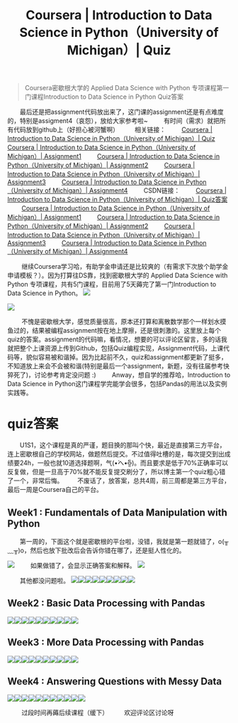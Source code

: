 ﻿---
 title: Coursera | Introduction to Data Science in Python（University of Michigan）| Quiz
 date: 
 updated: 
 categories:
 - Coursera
 - DataScience
 - Intro2DS
 tags:
 - DataScience
 - Pandas
 - Coursera
---
>Coursera密歇根大学的 Applied Data Science with Python 专项课程第一门课程Introduction to Data Science in Python Quiz答案
<!--less-->

&emsp;&emsp;最后还是把assignment代码放出来了，这门课的assignment还是有点难度的，特别是assigment4（哀怨），放给大家参考啦~
&emsp;&emsp; 有时间（需求）就把所有代码放到github上（好担心被河蟹啊）
&emsp;&emsp; 相关链接：
&emsp;&emsp; [Coursera | Introduction to Data Science in Python（University of Michigan）| Quiz](https://ycchen00.github.io/2020/12/07/Coursera/Intro2DS/Quiz/)
&emsp;&emsp; [Coursera | Introduction to Data Science in Python（University of Michigan）| Assignment1](https://ycchen00.github.io/2020/12/07/Coursera/Intro2DS/Assignment1/)
&emsp;&emsp; [Coursera | Introduction to Data Science in Python（University of Michigan）| Assignment2](https://ycchen00.github.io/2020/12/07/Coursera/Intro2DS/Assignment2/)
&emsp;&emsp; [Coursera | Introduction to Data Science in Python（University of Michigan）| Assignment3](https://ycchen00.github.io/2020/12/07/Coursera/Intro2DS/Assignment3/)
&emsp;&emsp; [Coursera | Introduction to Data Science in Python（University of Michigan）| Assignment4](
https://ycchen00.github.io/2020/12/07/Coursera/Intro2DS/Assignment4/)
&emsp;&emsp; CSDN链接：
&emsp;&emsp; [Coursera | Introduction to Data Science in Python（University of Michigan）| Quiz答案](https://blog.csdn.net/weixin_43360896/article/details/109544058)
&emsp;&emsp; [Coursera | Introduction to Data Science in Python（University of Michigan）| Assignment1](https://blog.csdn.net/weixin_43360896/article/details/109583609)
&emsp;&emsp; [Coursera | Introduction to Data Science in Python（University of Michigan）| Assignment2](https://blog.csdn.net/weixin_43360896/article/details/109577773)
&emsp;&emsp; [Coursera | Introduction to Data Science in Python（University of Michigan）| Assignment3](https://blog.csdn.net/weixin_43360896/article/details/109583813)
&emsp;&emsp; [Coursera | Introduction to Data Science in Python（University of Michigan）| Assignment4](https://blog.csdn.net/weixin_43360896/article/details/109584609)


&emsp;&emsp; 继续Coursera学习哈，有助学金申请还是比较爽的（有需求下次放个助学金申请模板？）。因为打算往DS靠，找到密歇根大学的 Applied Data Science with Python 专项课程，共有5门课程，目前用了5天薅完了第一门Introduction to Data Science in Python。
![](https://img-blog.csdnimg.cn/20201107110233146.png)

![](https://img-blog.csdnimg.cn/20201107110218196.png)

&emsp;&emsp; 不愧是密歇根大学，感觉质量很高，原本还打算和离散数学那个一样划水摸鱼过的，结果被编程assignment按在地上摩擦，还是很刺激的。这里放上每个quiz的答案。assignment的代码嘛，看情况，想要的可以评论区留言，多的话我就把整个上课资源上传到Github，包括Quiz编程实现，Assignment代码，上课代码等，貌似容易被和谐掉。因为比起前不久，quiz和assignment都更新了挺多，不知道放上来会不会被和谐(特别是最后一个assignment，新题，没有往届参考快猝死了)，讨论参考肯定没问题 :)
&emsp;&emsp; Anway，想自学的推荐哈，Introduction to Data Science in Python这门课程学完能学会很多，包括Pandas的用法以及实例实践等。


# quiz答案
&emsp;&emsp;U1S1，这个课程是真的严谨，题目换的那叫个快，最近是直接第三方平台，连上密歇根自己的学校网站，做题然后提交。不过值得吐槽的是，每次提交到出成绩要24h，一般也就10道选择题啊，气(•́へ•́╬)。而且要求是低于70%正确率可以反复做，但是一旦高于70%就不能反复提交刷分了，所以博主第一个quiz粗心错了一个，非常后悔。
&emsp;&emsp;不废话了，放答案，总共4周，前三周都是第三方平台，最后一周是Coursera自己的平台。

## Week1 : Fundamentals of Data Manipulation with Python
&emsp;&emsp;第一周的，下面这个就是密歇根的平台啦，没错，我就是第一题就错了，o(╥﹏╥)o，然后也放下批改后会告诉你错在哪了，还是挺人性化的。

![](https://img-blog.csdnimg.cn/20201107110942876.png)
&emsp;&emsp; 如果做错了，会显示正确答案和解释。
![](https://img-blog.csdnimg.cn/20201107110949320.png)

&emsp;&emsp;其他都没问题啦。
![](https://img-blog.csdnimg.cn/20201107111055589.png)![](https://img-blog.csdnimg.cn/20201107111059370.png)![](https://img-blog.csdnimg.cn/20201107111113142.png)![](https://img-blog.csdnimg.cn/20201107111120540.png)![](https://img-blog.csdnimg.cn/20201107111127751.png)![](https://img-blog.csdnimg.cn/20201107111133810.png)![](https://img-blog.csdnimg.cn/20201107111138183.png)![](https://img-blog.csdnimg.cn/2020110711114326.png)![](https://img-blog.csdnimg.cn/20201107111148404.png)
## Week2 : Basic Data Processing with Pandas
![](https://img-blog.csdnimg.cn/20201107111220234.png)![](https://img-blog.csdnimg.cn/20201107111225223.png)![](https://img-blog.csdnimg.cn/20201107111231749.png)![](https://img-blog.csdnimg.cn/2020110711130620.png)![](https://img-blog.csdnimg.cn/20201107111311780.png)![](https://img-blog.csdnimg.cn/20201107111317739.png)![](https://img-blog.csdnimg.cn/20201107111327139.png)![](https://img-blog.csdnimg.cn/20201107111952781.png)![](https://img-blog.csdnimg.cn/20201107111336815.png)![](https://img-blog.csdnimg.cn/20201107111342674.png)
## Week3 : More Data Processing with Pandas
![](https://img-blog.csdnimg.cn/20201107112051583.png)![](https://img-blog.csdnimg.cn/20201107112219521.png)![](https://img-blog.csdnimg.cn/20201107112230793.png)![](https://img-blog.csdnimg.cn/20201107112235981.png)![](https://img-blog.csdnimg.cn/20201107112242658.png)![](https://img-blog.csdnimg.cn/20201107112247270.png)![](https://img-blog.csdnimg.cn/20201107112253186.png)![](https://img-blog.csdnimg.cn/20201107112257585.png)![](https://img-blog.csdnimg.cn/2020110711230320.png)![](https://img-blog.csdnimg.cn/20201107112313865.png)
## Week4 : Answering Questions with Messy Data
![](https://img-blog.csdnimg.cn/20201107112356488.png)![](https://img-blog.csdnimg.cn/20201107112402351.png)![](https://img-blog.csdnimg.cn/20201107112407693.png)![](https://img-blog.csdnimg.cn/20201107112412858.png)![](https://img-blog.csdnimg.cn/20201107112420955.png)![](https://img-blog.csdnimg.cn/20201107112429840.png)![](https://img-blog.csdnimg.cn/2020110711243871.png)![](https://img-blog.csdnimg.cn/20201107112443963.png)![](https://img-blog.csdnimg.cn/20201107112450774.png)![](https://img-blog.csdnimg.cn/20201107112459810.png)![](https://img-blog.csdnimg.cn/20201107112506153.png)

&emsp;&emsp; 过段时间再薅后续课程（缓下）
&emsp;&emsp; 欢迎评论区讨论呀

